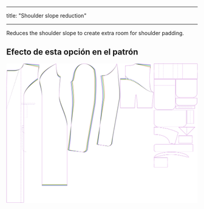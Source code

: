 - - -
title: "Shoulder slope reduction"
- - -

Reduces the shoulder slope to create extra room for shoulder padding.

## Efecto de esta opción en el patrón

![This image shows the effect of this option by superimposing several variants that have a different value for this option](carlita_shoulderslopereduction_sample.svg "Effect of this option on the pattern")
